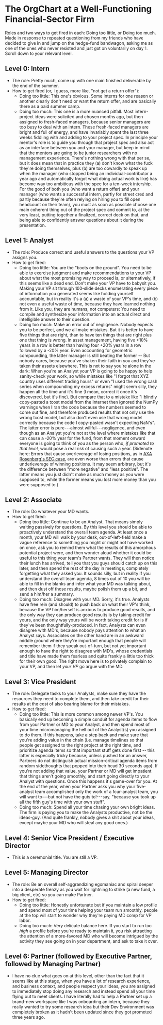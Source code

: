# The OrgChart at a Well-Functioning Financial-Sector Firm

Roles and two ways to get fired in each: Doing too little, or Doing too much.
Made in response to repeated questioning from my friends who have decided to
give in and jump on the hedge-fund bandwagon,
asking me as one of the ones who never resisted and just got on voluntarily on day 1.
Scroll down to your relevant level.

## Level 0: Intern
* The role: Pretty much, come up with one main finished deliverable by the end of the summer.
* How to get fired (or, I guess, more like, "not get a return offer"):
  * Doing too little: This one's obvious.
    Some Interns for one reason or another clearly don't need or want the return offer,
    and are basically there as a paid summer camp.
  * Doing too much: This one is a more nuanced pitfall.
    Most intern-project ideas were solicited and chosen months ago,
    but then assigned to fresh-faced managers,
    because senior managers are too busy to deal with an intern.
    These fresh-faced managers are bright and full of energy,
    and have invariably spent the last three weeks fiddling with and adding to your project spec.
    In principle your mentor's role is to guide you through that project spec
    and also act as an interface between you and your manager,
    but keep in mind that the mentors are going to be junior researchers with no management experience.
    There's nothing wrong with that per se, but it does mean that in practice they
    (a) don't know what the fuck they're doing themselves, plus
    (b) are too cowardly to speak up when the manager
    (who stopped being an individual-contributor a year ago and automatically forgot what doing actual work is like)
    has become way too ambitious with the spec for a ten-week intership.
    For the good of both you (who want a return offer) and your manager (who wants a successful intern,
    partly for street cred and partly because they're often relying on hiring you to fill open headcount on their team),
    you must as soon as possible choose one main coherent thing out of the project spec and commit to,
    at the very least, putting together a finalized, correct deck on that,
    and being able to confidently answer questions about it during the presentation.

## Level 1: Analyst
* The role: Produce correct and useful answers to the questions your VP assigns you.
* How to get fired:
  * Doing too little: You are the "boots on the ground".
    You need to be able to exercise judgment and make recommendations to your VP
    about what the most promising way to proceed is, or alternatively, if this seems like a dead end.
    Don't make your VP have to babysit you.
    Making your VP sit through 100-slide decks enumerating every piece of information you generated
    seems like holding yourself accountable, but in reality it's a (a) a waste of your VP's time,
    and (b) not even a useful waste of time, because they have learned nothing from it.
    Like you, they are humans, not computers: You need to compile and synthesize your information
    into an actual direct and intelligible answer to their question.
  * Doing too much: Make an error out of negligence.
    Nobody expects you to be perfect, and we all make mistakes.
    But it is better to have five things that are right,
    than to have ten things that are right plus one that thing is wrong.
    In asset management, having five +10% years in a row is better than
    having four +20% years in a row followed by a -20% year.
    Even accounting for geometric compounding, the latter manager is still beating the former --
    But nobody cares, because you've shaken their faith in you and they've taken their assets elsewhere.
    This is not to say you're alone in the dark:
    When you're an Analyst your VP is going to be happy to help sanity-check your work,
    so while mistakes like "I forgot that XYZ country uses different trading hours"
    or even "I used the wrong cash series when compounding my excess returns"
    might seem silly, they happen all the time and it's fine
    (I mean, correct it once it's discovered, but it's fine).
    But compare that to a mistake like
    "I blindly copy-pasted a tcost model from the Internet then
    ignored the NumPy warnings when I ran the code because the numbers seemed to come out fine,
    and therefore produced results that not only
    use the wrong tcost model, but also don't even use that wrong model
    correctly because the code I copy-pasted wasn't expecting NaN's".
    The latter error is pure---almost willful---negligence, and
    even though as an Analyst you're not at the level
    where mistakes like that can cause a -20% year for the fund,
    from that moment onward everyone is going to think of you as the person who,
    _if promoted to that level_, would pose a real risk of causing such a year.
    (Sidenote here: Errors that cause overleverage of losing positions,
    as in [AXA Rosenberg's SEC case](https://www.sec.gov/news/press/2011/2011-37.htm),
    are even worse than errors that cause underleverage of winning positions.
    It may seem arbitrary, but it's the difference between "more negative" and "less positive".
    The latter means you just didn't make as much money as you were supposed to,
    while the former means you lost more money than you were supposed to.)

## Level 2: Associate
* The role: Do whatever your MD wants.
* How to get fired:
  * Doing too little: Continue to be an Analyst.
    That means simply waiting passively for questions.
    By this level you should be able to proactively understand the overall team agenda.
    At least once a month, your MD will walk by your desk,
    out-of-left-field make a vague reference to something you might or might not have worked on once,
    ask you to remind them what the results of this amorphous potential project were,
    and then wonder aloud whether it could be useful to this thing your team's Partner wants.
    They will then notice their lunch has arrived, tell you that you guys should catch up on this later,
    and then spend the rest of the day in meetings, completely forgetting what they asked you.
    It sounds silly, but in reality if you understand the overall team agenda, 8 times out of 10
    you will be able to fill in the blanks and infer what your MD was talking about,
    and then dust off those results, maybe polish them up a bit, and send a him/her a summary.
  * Doing too much: Disagree with your MD. Sorry, it's true.
    Analysts have free rein (and should) to push back on what their VP's think,
    because the VP him/herself is anxious to produce good results,
    and the only way they can produce good results is by taking credit for yours,
    and the only way yours will be worth taking credit for is if they've been thoughtfully-produced.
    In fact, Analysts can even disagree with MD's, because nobody pays attention to what an Analyst says.
    Associates on the other hand are in an awkward middle ground where they're
    important enough that people will remember them if they speak out-of-turn,
    but not yet important enough to have the right to disagree with MD's,
    whose credentials and title have made them
    fearless and quite frankly a little too thick for their own good.
    The right move here is to privately complain to your VP,
    and then let _your VP_ go argue with the MD.

## Level 3: Vice President
* The role: Delegate tasks to your Analysts, make sure they have the resources they need to complete them,
  and then take credit for their results at the cost of also bearing blame for their mistakes.
* How to get fired:
  * Doing too little: This is more common among newer VP's.
    You basically end up becoming a simple conduit for agenda items to flow from your Partner or MD to your Analyst,
    and then spend most of your time micromanaging the hell out of the Analyst(s) you assigned to do them.
    If this happens, take a step back and make sure that you're adding value in the chain (i.e.
    manage timelines so that people get assigned to the right project at the right time, and
    prioritize agenda items so that important stuff gets done first --
    this latter is especially tricky because, unless pushed for an answer, Partners do not distinguish
    actual mission-critical agenda items from random sidethoughts that popped into their head 30 seconds ago).
    If you're not adding that value, your Partner or MD will get impatient that things aren't going smoothly,
    and start going directly to your Analyst with questions. Once this happens it's game-over for you.
    At the end of the year, when your Partner asks you why
    your five-analyst team accomplished only the work of a four-analyst team,
    you will want to---but not have the guts to!---say,
    "because you took up all the fifth guy's time with your own stuff".
  * Doing too much: Spend all your time chasing your own bright ideas.
    The firm is paying you to make the Analysts productive, not be the ideas-guy.
    (And quite frankly, nobody gives a shit about your ideas, except maybe your MD who will steal any good ones.)

## Level 4: Senior Vice President / Executive Director
* This is a ceremonial title. You are still a VP.

## Level 5: Managing Director
* The role: Be an overall self-aggrandizing egomaniac and spiral deeper into a desperate frenzy
  as you wait for lightning to strike (a new fund, a big client, etc) so you can make Partner.
* How to get fired:
  * Doing too little: Honestly unfortunate but if you maintain a low profile
    and spend most of your time helping your team run smoothly,
    people at the top will start to wonder why they're paying MD comp for VP labor.
  * Doing too much: Very delicate balance here.
    If you start to run too _high_ a profile before you're ready to maintain it,
    you risk attracting the attention of a more-favored MD who will
    become intrigued by the activity they see going on in your department,
    and ask to take it over.

## Level 6: Partner (followed by Executive Partner, followed by Managing Partner)
* I have no clue what goes on at this level, other than the fact that
  it seems like at this stage, when you have a lot of research experience,
  and business context, and people respect your ideas,
  you are assigned to immediately stop doing any research
  and instead spend all your time flying out to meet clients.
  I have literally had to help a Partner set up a brand-new workspace like I was onboarding an intern,
  because they really wanted to try some research idea
  but their Dev Environment was completely broken as it hadn't been updated since they got promoted three years ago.
